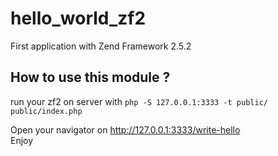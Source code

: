<h1> hello_world_zf2 </h1>
First application with Zend Framework 2.5.2 <br/>

<h2>How to use this module ? </h2>
run your zf2 on server with <code>php -S 127.0.0.1:3333 -t public/ public/index.php </code><br/>

Open your navigator on http://127.0.0.1:3333/write-hello<br/>
Enjoy



